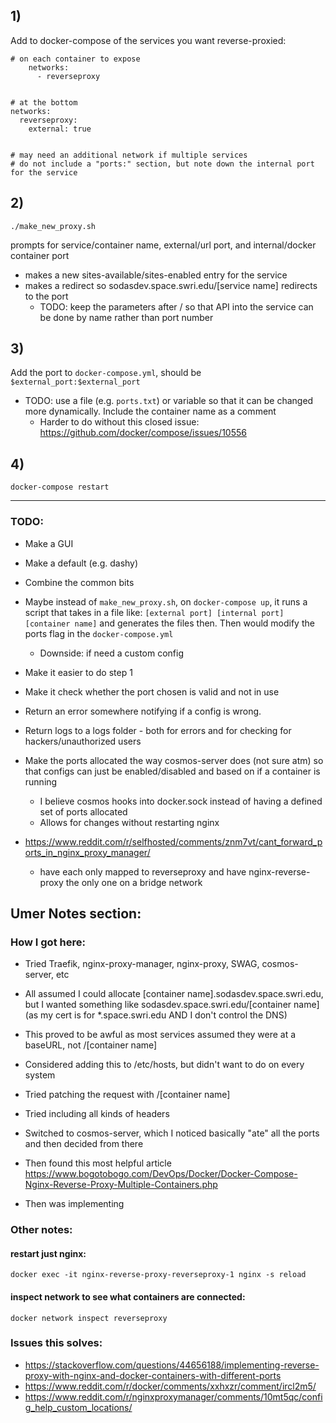 ## 1) 
Add to docker-compose of the services you want reverse-proxied:

```
# on each container to expose
    networks:
      - reverseproxy


# at the bottom
networks:
  reverseproxy:
    external: true


# may need an additional network if multiple services
# do not include a "ports:" section, but note down the internal port for the service
```

## 2) 
`./make_new_proxy.sh`

prompts for service/container name, external/url port, and internal/docker container port

- makes a new sites-available/sites-enabled entry for the service
- makes a redirect so sodasdev.space.swri.edu/[service name] redirects to the port
  - TODO: keep the parameters after / so that API into the service can be done by name rather than port number 

## 3) 
Add the port to `docker-compose.yml`, should be `$external_port:$external_port`
- TODO: use a file (e.g. `ports.txt`) or variable so that it can be changed more dynamically. Include the container name as a comment
  - Harder to do without this closed issue: https://github.com/docker/compose/issues/10556

## 4) 
`docker-compose restart`

***


### TODO:
- Make a GUI
- Make a default (e.g. dashy)
- Combine the common bits

- Maybe instead of `make_new_proxy.sh`, on `docker-compose up`, it runs a script that takes in a file like:
`[external port] [internal port] [container name]` and generates the files then. Then would modify the ports flag in the `docker-compose.yml`
  - Downside: if need a custom config

- Make it easier to do step 1
- Make it check whether the port chosen is valid and not in use

- Return an error somewhere notifying if a config is wrong.
- Return logs to a logs folder - both for errors and for checking for hackers/unauthorized users


- Make the ports allocated the way cosmos-server does (not sure atm) so that configs can just be enabled/disabled and based on if a container is running
  - I believe cosmos hooks into docker.sock instead of having a defined set of ports allocated
  - Allows for changes without restarting nginx

- https://www.reddit.com/r/selfhosted/comments/znm7vt/cant_forward_ports_in_nginx_proxy_manager/
  - have each only mapped to reverseproxy and have nginx-reverse-proxy the only one on a bridge network



## Umer Notes section:
### How I got here: 

- Tried Traefik, nginx-proxy-manager, nginx-proxy, SWAG, cosmos-server, etc

- All assumed I could allocate [container name].sodasdev.space.swri.edu, but I wanted something like sodasdev.space.swri.edu/[container name] (as my cert is for *.space.swri.edu AND I don't control the DNS)

- This proved to be awful as most services assumed they were at a baseURL, not /[container name]
- Considered adding this to /etc/hosts, but didn't want to do on every system 
- Tried patching the request with /[container name]
- Tried including all kinds of headers

- Switched to cosmos-server, which I noticed basically "ate" all the ports and then decided from there

- Then found this most helpful article https://www.bogotobogo.com/DevOps/Docker/Docker-Compose-Nginx-Reverse-Proxy-Multiple-Containers.php

- Then was implementing


### Other notes: 
#### restart just nginx:
`docker exec -it nginx-reverse-proxy-reverseproxy-1 nginx -s reload`

#### inspect network to see what containers are connected:
`docker network inspect reverseproxy`



### Issues this solves:
- https://stackoverflow.com/questions/44656188/implementing-reverse-proxy-with-nginx-and-docker-containers-with-different-ports
- https://www.reddit.com/r/docker/comments/xxhxzr/comment/ircl2m5/
- https://www.reddit.com/r/nginxproxymanager/comments/10mt5qc/config_help_custom_locations/

